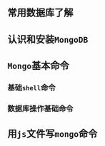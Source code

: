## 常用数据库了解

## 认识和安装`MongoDB`

## `Mongo`基本命令

### 基础`shell`命令
### 数据库操作基础命令

## 用`js`文件写`mongo`命令


